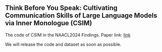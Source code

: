 ## Think Before You Speak: Cultivating Communication Skills of Large Language Models via Inner Monologue (CSIM) ##
The code of CSIM in the NAACL2024 Findings.
Paper link: [link](https://arxiv.org/abs/2311.07445)

We will release the code and dataset as soon as possible.
